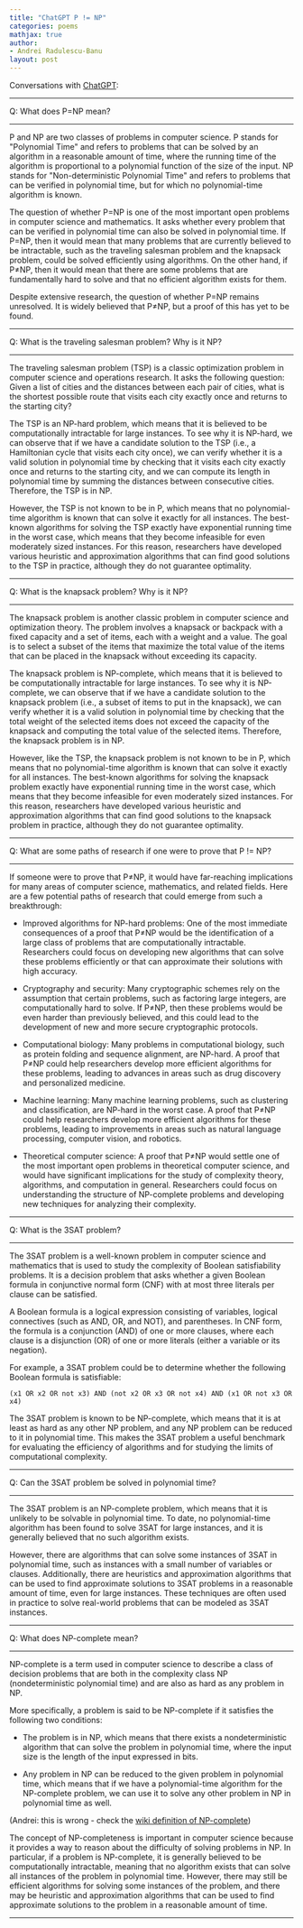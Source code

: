 ```yaml
---
title: "ChatGPT P != NP"
categories: poems
mathjax: true
author:
- Andrei Radulescu-Banu
layout: post
---
```


Conversations with [ChatGPT](https://openai.com/blog/chatgpt/):

---

Q: What does P=NP mean?

---

P and NP are two classes of problems in computer science. P stands for "Polynomial Time" and refers to problems that can be solved by an algorithm in a reasonable amount of time, where the running time of the algorithm is proportional to a polynomial function of the size of the input. NP stands for "Non-deterministic Polynomial Time" and refers to problems that can be verified in polynomial time, but for which no polynomial-time algorithm is known.

The question of whether P=NP is one of the most important open problems in computer science and mathematics. It asks whether every problem that can be verified in polynomial time can also be solved in polynomial time. If P=NP, then it would mean that many problems that are currently believed to be intractable, such as the traveling salesman problem and the knapsack problem, could be solved efficiently using algorithms. On the other hand, if P≠NP, then it would mean that there are some problems that are fundamentally hard to solve and that no efficient algorithm exists for them.

Despite extensive research, the question of whether P=NP remains unresolved. It is widely believed that P≠NP, but a proof of this has yet to be found.

---

Q: What is the traveling salesman problem? Why is it NP?

---

The traveling salesman problem (TSP) is a classic optimization problem in computer science and operations research. It asks the following question: Given a list of cities and the distances between each pair of cities, what is the shortest possible route that visits each city exactly once and returns to the starting city?

The TSP is an NP-hard problem, which means that it is believed to be computationally intractable for large instances. To see why it is NP-hard, we can observe that if we have a candidate solution to the TSP (i.e., a Hamiltonian cycle that visits each city once), we can verify whether it is a valid solution in polynomial time by checking that it visits each city exactly once and returns to the starting city, and we can compute its length in polynomial time by summing the distances between consecutive cities. Therefore, the TSP is in NP.

However, the TSP is not known to be in P, which means that no polynomial-time algorithm is known that can solve it exactly for all instances. The best-known algorithms for solving the TSP exactly have exponential running time in the worst case, which means that they become infeasible for even moderately sized instances. For this reason, researchers have developed various heuristic and approximation algorithms that can find good solutions to the TSP in practice, although they do not guarantee optimality.

---

Q: What is the knapsack problem? Why is it NP?

---

The knapsack problem is another classic problem in computer science and optimization theory. The problem involves a knapsack or backpack with a fixed capacity and a set of items, each with a weight and a value. The goal is to select a subset of the items that maximize the total value of the items that can be placed in the knapsack without exceeding its capacity.

The knapsack problem is NP-complete, which means that it is believed to be computationally intractable for large instances. To see why it is NP-complete, we can observe that if we have a candidate solution to the knapsack problem (i.e., a subset of items to put in the knapsack), we can verify whether it is a valid solution in polynomial time by checking that the total weight of the selected items does not exceed the capacity of the knapsack and computing the total value of the selected items. Therefore, the knapsack problem is in NP.

However, like the TSP, the knapsack problem is not known to be in P, which means that no polynomial-time algorithm is known that can solve it exactly for all instances. The best-known algorithms for solving the knapsack problem exactly have exponential running time in the worst case, which means that they become infeasible for even moderately sized instances. For this reason, researchers have developed various heuristic and approximation algorithms that can find good solutions to the knapsack problem in practice, although they do not guarantee optimality.

---

Q: What are some paths of research if one were to prove that P != NP?

---

If someone were to prove that P≠NP, it would have far-reaching implications for many areas of computer science, mathematics, and related fields. Here are a few potential paths of research that could emerge from such a breakthrough:

- Improved algorithms for NP-hard problems: One of the most immediate consequences of a proof that P≠NP would be the identification of a large class of problems that are computationally intractable. Researchers could focus on developing new algorithms that can solve these problems efficiently or that can approximate their solutions with high accuracy.

- Cryptography and security: Many cryptographic schemes rely on the assumption that certain problems, such as factoring large integers, are computationally hard to solve. If P≠NP, then these problems would be even harder than previously believed, and this could lead to the development of new and more secure cryptographic protocols.

- Computational biology: Many problems in computational biology, such as protein folding and sequence alignment, are NP-hard. A proof that P≠NP could help researchers develop more efficient algorithms for these problems, leading to advances in areas such as drug discovery and personalized medicine.

- Machine learning: Many machine learning problems, such as clustering and classification, are NP-hard in the worst case. A proof that P≠NP could help researchers develop more efficient algorithms for these problems, leading to improvements in areas such as natural language processing, computer vision, and robotics.

- Theoretical computer science: A proof that P≠NP would settle one of the most important open problems in theoretical computer science, and would have significant implications for the study of complexity theory, algorithms, and computation in general. Researchers could focus on understanding the structure of NP-complete problems and developing new techniques for analyzing their complexity.

---

Q: What is the 3SAT problem?

---

The 3SAT problem is a well-known problem in computer science and mathematics that is used to study the complexity of Boolean satisfiability problems. It is a decision problem that asks whether a given Boolean formula in conjunctive normal form (CNF) with at most three literals per clause can be satisfied.

A Boolean formula is a logical expression consisting of variables, logical connectives (such as AND, OR, and NOT), and parentheses. In CNF form, the formula is a conjunction (AND) of one or more clauses, where each clause is a disjunction (OR) of one or more literals (either a variable or its negation).

For example, a 3SAT problem could be to determine whether the following Boolean formula is satisfiable:

```
(x1 OR x2 OR not x3) AND (not x2 OR x3 OR not x4) AND (x1 OR not x3 OR x4)
```

The 3SAT problem is known to be NP-complete, which means that it is at least as hard as any other NP problem, and any NP problem can be reduced to it in polynomial time. This makes the 3SAT problem a useful benchmark for evaluating the efficiency of algorithms and for studying the limits of computational complexity.

---

Q: Can the 3SAT problem be solved in polynomial time?

---

The 3SAT problem is an NP-complete problem, which means that it is unlikely to be solvable in polynomial time. To date, no polynomial-time algorithm has been found to solve 3SAT for large instances, and it is generally believed that no such algorithm exists.

However, there are algorithms that can solve some instances of 3SAT in polynomial time, such as instances with a small number of variables or clauses. Additionally, there are heuristics and approximation algorithms that can be used to find approximate solutions to 3SAT problems in a reasonable amount of time, even for large instances. These techniques are often used in practice to solve real-world problems that can be modeled as 3SAT instances.

---

Q: What does NP-complete mean?

---

NP-complete is a term used in computer science to describe a class of decision problems that are both in the complexity class NP (nondeterministic polynomial time) and are also as hard as any problem in NP.

More specifically, a problem is said to be NP-complete if it satisfies the following two conditions:

- The problem is in NP, which means that there exists a nondeterministic algorithm that can solve the problem in polynomial time, where the input size is the length of the input expressed in bits.

- Any problem in NP can be reduced to the given problem in polynomial time, which means that if we have a polynomial-time algorithm for the NP-complete problem, we can use it to solve any other problem in NP in polynomial time as well.

(Andrei: this is wrong - check the [wiki definition of NP-complete](https://en.wikipedia.org/wiki/NP-completeness))

The concept of NP-completeness is important in computer science because it provides a way to reason about the difficulty of solving problems in NP. In particular, if a problem is NP-complete, it is generally believed to be computationally intractable, meaning that no algorithm exists that can solve all instances of the problem in polynomial time. However, there may still be efficient algorithms for solving some instances of the problem, and there may be heuristic and approximation algorithms that can be used to find approximate solutions to the problem in a reasonable amount of time.

---